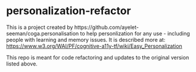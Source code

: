 # personalization-refactor
<p>This is a project created by https://github.com/ayelet-seeman/coga.personalisation to help personlization for any use - including people with learning and memory issues. It is described more at: <a href="https://www.w3.org/WAI/PF/cognitive-a11y-tf/wiki/Easy_Personalization">https://www.w3.org/WAI/PF/cognitive-a11y-tf/wiki/Easy_Personalization</a></p>

<p>This repo is meant for code refactoring and updates to the original version listed above.</p>
